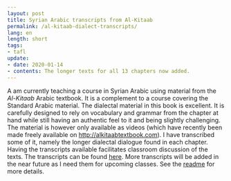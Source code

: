 ```yaml
---
layout: post
title: Syrian Arabic transcripts from Al-Kitaab
permalink: /al-kitaab-dialect-transcripts/
lang: en
length: short
tags:
- tafl
update:
- date: 2020-01-14
- contents: The longer texts for all 13 chapters now added.
---
```


A am currently teaching a course in Syrian Arabic using material from the *Al-Kitaab* Arabic textbook. It is a complement to a course covering the Standard Arabic material. The dialectal material in this book is excellent. It is carefully designed to rely on vocabulary and grammar from the chapter at hand while still having an authentic feel to it and being slightly challenging. The material is however only available as videos (which have recently been made freely available on <http://alkitaabtextbook.com>). I have transcribed some of it, namely the longer dialectal dialogue found in each chapter. Having the transcripts available facilitates classroom discussion of the texts. The transcripts can be found [here](https://github.com/andreasmhallberg/al-kitaab-dialecttexts). More transcripts will be added in the near future as I need them for upcoming classes. See the [readme](https://github.com/andreasmhallberg/al-kitaab-dialecttexts/blob/master/README.md) for more details.
